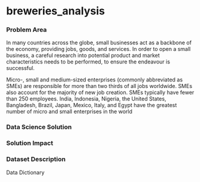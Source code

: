# breweries_analysis

### Problem Area

In many countries across the globe, small businesses act as a backbone of the economy, providing jobs, goods, and services. In order to open a small business, a careful research into potential product and market characteristics needs to be performed, to ensure the endeavour is successful.

Micro-, small and medium-sized enterprises (commonly abbreviated as SMEs) are responsible for more than two thirds of all jobs worldwide. SMEs also account for the majority of new job creation. SMEs typically have fewer than 250 employees. India, Indonesia, Nigeria, the United States, Bangladesh, Brazil, Japan, Mexico, Italy, and Egypt have the greatest number of micro and small enterprises in the world


### Data Science Solution



### Solution Impact



### Dataset Description

Data Dictionary